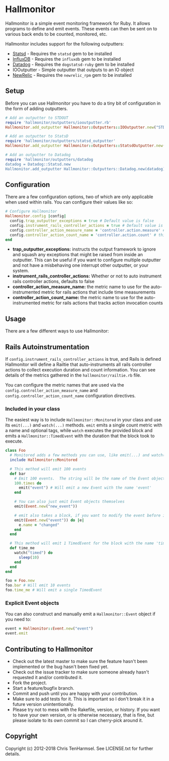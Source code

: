 # Hallmonitor

Hallmonitor is a simple event monitoring framework for Ruby.  It allows programs to define and emit events. These events can then be sent on to various back ends to be counted, monitored, etc.

Hallmonitor includes support for the following outputters:

- [Statsd](https://github.com/reinh/statsd) - Requires the `statsd` gem to be installed
- [InfluxDB](https://github.com/influxdata/influxdb-ruby) - Requires the `influxdb` gem to be installed
- [Datadog](https://github.com/DataDog/dogstatsd-ruby) - Requires the `dogstatsd-ruby` gem to be installed
- IOOutputter - Simple outputter that outputs to an IO object
- [NewRelic](https://github.com/newrelic/rpm) - Requires the `newrelic_rpm` gem to be installed


## Setup
Before you can use Hallmonitor you have to do a tiny bit of configuration in the form of adding outputters.

```ruby
# Add an outputter to STDOUT
require 'hallmonitor/outputters/iooutputter.rb'
Hallmonitor.add_outputter Hallmonitor::Outputters::IOOutputter.new("STDOUT", STDOUT)

# Add an outputter to StatsD
require 'hallmonitor/outputters/statsd_outputter'
Hallmonitor.add_outputter Hallmonitor::Outputters::StatsdOutputter.new("example", "localhost")

# Add an outputter to Datadog
require 'hallmonitor/outputters/datadog
datadog = Datadog::Statsd.new
Hallmonitor.add_outputter Hallmonitor::Outputters::Datadog.new(datadog)
```

## Configuration
There are a few configuration options, two of which are only
applicable when used within rails.  You can configure their values like so:

```ruby
# Configure Hallmonitor
Hallmonitor.config |config|
  config.trap_outputter_exceptions = true # Default value is false
  config.instrument_rails_controller_actions = true # Default value is false
  config.controller_action_measure_name = 'controller.action.measure' # this is the default
  config.controller_action_count_name = 'controller.action.count' # this is the default
end
```

* **trap_outputter_exceptions:** instructs the output framework to ignore and squash any exceptions that might be raised from inside an outputter.  This can be useful if you want to configure multiple outputter and not have a misbehaving one interrupt other outputter, or your system.
* **instrument_rails_controller_actions:** Whether or not to auto instrument rails controller actions, defaults to false
* **controller_action_measure_name:** the metric name to use for the auto-instrumented metric for rails actions that include time measurements
* **controller_action_count_name:** the metric name to use for the auto-instrumented metric for rails actions that tracks action invocation counts

## Usage

There are a few different ways to use Hallmonitor:

## Rails Autoinstrumentation

If `config.instrument_rails_controller_actions` is true, and Rails is
defined Hallmonitor will define a Railtie that auto-instruments all
rails controller actions to collect execution duration and count
information.  You can see details of the metrics gathered in the
`hallmonitor/railtie.rb` file.

You can configure the metric names that are used via the
`config.controller_action_measure_name` and
`config.controller_action_count_name` configuration directives.


### Included in your class

The easiest way is to include `Hallmonitor::Monitored` in your class
and use its `emit(...)` and `watch(...)` methods.  `emit` emits a
single count metric with a name and optional tags, while `watch`
executes the provided block and emits a `Hallmonitor::TimedEvent` with
the duration that the block took to execute.

```ruby
class Foo
  # Monitored adds a few methods you can use, like emit(...) and watch(...)
  include Hallmonitor::Monitored

  # This method will emit 100 events
  def bar
    # Emit 100 events.  The string will be the name of the Event object that gets emitted
    100.times do
      emit("event") # Will emit a new Event with the name 'event'
    end

    # You can also just emit Event objects themselves
    emit(Event.new("new_event"))

    # emit also takes a block, if you want to modify the event before it is emitted
    emit(Event.new("event")) do |e|
      e.name = "changed"
    end
  end

  # This method will emit 1 TimedEvent for the block with the name 'timed'
  def time_me
    watch("timed") do
      sleep(10)
    end
  end
end

foo = Foo.new
foo.bar # Will emit 10 events
foo.time_me # Will emit a single TimedEvent
```

### Explicit Event objects

You can also construct and manually emit a `Hallmonitor::Event` object
if you need to:

```ruby
event = Hallmonitor::Event.new("event")
event.emit
```

## Contributing to Hallmonitor

* Check out the latest master to make sure the feature hasn't been
  implemented or the bug hasn't been fixed yet.
* Check out the issue tracker to make sure someone already hasn't requested it and/or contributed it.
* Fork the project.
* Start a feature/bugfix branch.
* Commit and push until you are happy with your contribution.
* Make sure to add tests for it. This is important so I don't break it in a future version unintentionally.
* Please try not to mess with the Rakefile, version, or history. If you want to have your own version, or is otherwise necessary, that is fine, but please isolate to its own commit so I can cherry-pick around it.

## Copyright

Copyright (c) 2012-2018 Chris TenHarmsel. See LICENSE.txt for
further details.
